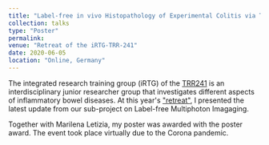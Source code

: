 ```yaml
---
title: "Label-free in vivo Histopathology of Experimental Colitis via Three-Channel Multiphoton Imaging"
collection: talks
type: "Poster"
permalink: 
venue: "Retreat of the iRTG-TRR-241"
date: 2020-06-05
location: "Online, Germany"
---
```


The integrated research training group (iRTG) of the [TRR241](https://www.transregio241.de/) is an interdisciplinary junior researcher group that investigates different aspects of inflammatory bowel diseases. At this year's ["retreat"](https://www.transregio241.de/irtg-studenten-retreat-2020/),
 I presented the latest update from our sub-project on Label-free Multiphoton Imagaging. 
 
 Together with Marilena Letizia, my poster was awarded with the poster award. The event took place virtually due to the Corona pandemic.
